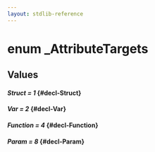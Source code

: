 ```yaml
---
layout: stdlib-reference
---
```


# enum _AttributeTargets

## Values 

#### _Struct = 1_ {#decl-Struct}
#### _Var = 2_ {#decl-Var}
#### _Function = 4_ {#decl-Function}
#### _Param = 8_ {#decl-Param}
